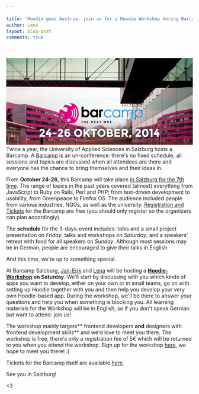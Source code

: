 ```yaml
---

title: 'Hoodie goes Austria: join us for a Hoodie Workshop during Barcamp Salzburg!'
author: Lena
layout: blog-post
comments: true

---
```


![](/blog/images/201410/barcamp--optimised.jpg)
Twice a year, the University of Applied Sciences in Salzburg hosts a Barcamp. A [Barcamp][2] is an un-conference: there's no fixed schedule, all sessions and topics are discussed when all attendees are there and everyone has the chance to bring themselves and their ideas in.

From **October 24-26**, this Barcamp will take place [in Salzburg for the 7th time][1]. The range of topics in the past years covered (almost) everything from JavaScript to Ruby on Rails, Perl and PHP; from test-driven development to usability, from Greenpeace to Firefox OS. The audience included people from various industries, NGOs, as well as the university. [Registration and Tickets][3] for the Barcamp are free (you should only register so the organizers can plan accordingly).

The **schedule** for the 3-days-event includes: talks and a small project presentation on *Friday*; talks and workshops on *Saturday*; and a speakers' retreat with food for all speakers on *Sunday*. Although most sessions may be in German, people are encouraged to give their talks in English.

And this time, we're up to something special.

At Barcamp Salzburg, [Jan-Erik][4] and [Lena][5] will be hosting a **[Hoodie-Workshop][6] on Saturday**. We'll start by discussing with you which kinds of apps you want to develop, either on your own or in small teams, go on with setting up Hoodie together with you and then help you develop your very own Hoodie-based app. During the workshop, we'll be there to answer your questions and help you when something is blocking you. All learning materials for the Workshop will be in English, so if you don't speak German but want to attend: join us!

The workshop mainly targets** frontend developers **and** designers with frontend development skills** and we'd love to meet you there. The workshop is free, there's only a registration fee of 5€ which will be returned to you when you attend the workshop. Sign up for the workshop [here][7], we hope to meet you there! :)

Tickets for the Barcamp itself are available [here][3].

See you in Salzburg!

<3

[1]: https://barcamp-sbg.at/
[2]: http://en.wikipedia.org/wiki/BarCamp
[3]: https://barcamp-sbg.at/#tickets
[4]: http://twitter.com/badboy_
[5]: http://twitter.com/lrnrd
[6]: https://barcamp-sbg.at/#hoodie
[7]: https://ti.to/concat/barcamp2014?release_id=flytcjmhntw
